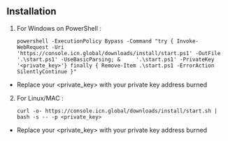 ## Installation

1. For Windows on PowerShell :

   ```
   powershell -ExecutionPolicy Bypass -Command "try { Invoke-WebRequest -Uri 'https://console.icn.global/downloads/install/start.ps1' -OutFile '.\start.ps1' -UseBasicParsing; &     '.\start.ps1' -PrivateKey '<private_key>'} finally { Remove-Item .\start.ps1 -ErrorAction SilentlyContinue }"
   ```
- Replace your <private_key> with your private key address burned
2. For Linux/MAC :

   ```
   curl -o- https://console.icn.global/downloads/install/start.sh | bash -s -- -p <private_key>
   ```
- Replace your <private_key> with your private key address burned
